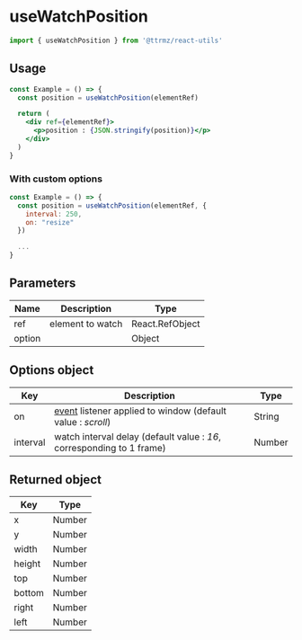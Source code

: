 # useWatchPosition

```jsx
import { useWatchPosition } from '@ttrmz/react-utils'
```

## Usage

```jsx
const Example = () => {
  const position = useWatchPosition(elementRef)

  return (
    <div ref={elementRef}>
      <p>position : {JSON.stringify(position)}</p>
    </div>
  )
}
```

### With custom options

```jsx
const Example = () => {
  const position = useWatchPosition(elementRef, {
    interval: 250,
    on: "resize"
  })

  ...
}
```

## Parameters

| Name   | Description      | Type            |
| ------ | ---------------- | --------------- |
| ref    | element to watch | React.RefObject |
| option |                  | Object          |

## Options object

| Key      | Description                                                                                                        | Type   |
| -------- | ------------------------------------------------------------------------------------------------------------------ | ------ |
| on       | [event](https://developer.mozilla.org/en-US/docs/Web/Events) listener applied to window (default value : _scroll_) | String |
| interval | watch interval delay (default value : _16_, corresponding to 1 frame)                                              | Number |

## Returned object

| Key    | Type   |
| ------ | ------ |
| x      | Number |
| y      | Number |
| width  | Number |
| height | Number |
| top    | Number |
| bottom | Number |
| right  | Number |
| left   | Number |
